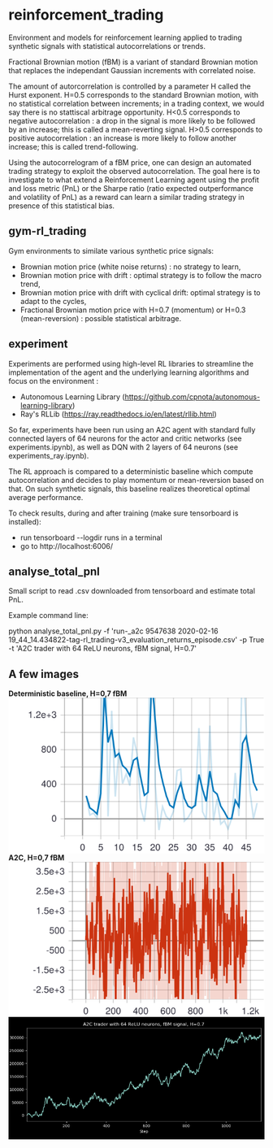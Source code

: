# reinforcement_trading
Environment and models for reinforcement learning applied to trading synthetic signals with statistical autocorrelations or trends.

Fractional Brownian motion (fBM) is a variant of standard Brownian motion that replaces the independant Gaussian increments with correlated noise.

The amount of autorcorrelation is controlled by a parameter H called the Hurst exponent. H=0.5 corresponds to the standard Brownian motion, with no statistical correlation between increments; in a trading context, we would say there is no stattiscal arbitrage opportunity. H<0.5 corresponds to negative autocorrelation : a drop in the signal is more likely to be followed by an increase; this is called a mean-reverting signal. H>0.5 corresponds to positive autocorrelation : an increase is more likely to follow another increase; this is called trend-following.

Using the autocorrelogram of a fBM price, one can design an automated trading strategy to exploit the observed autocorrelation. The goal here is to investigate to what extend a Reinforcement Learning agent using the profit and loss metric (PnL) or the Sharpe ratio (ratio expected outperformance and volatility of PnL) as a reward can learn a similar trading strategy in presence of this statistical bias.

## gym-rl_trading
Gym environments to similate various synthetic price signals:
* Brownian motion price (white noise returns) : no strategy to learn,
* Brownian motion price with drift : optimal strategy is to follow the macro trend,
* Brownian motion price with drift with cyclical drift: optimal strategy is to adapt to the cycles,
* Fractional Brownian motion price with H=0.7 (momentum) or H=0.3 (mean-reversion) : possible statistical arbitrage.

## experiment
Experiments are performed using high-level RL libraries to streamline the implementation of the agent and the underlying learning algorithms and focus on the environment :

* Autonomous Learning Library (https://github.com/cpnota/autonomous-learning-library) 
* Ray's RLLib (https://ray.readthedocs.io/en/latest/rllib.html)

So far, experiments have been run using an A2C agent with standard fully connected layers of 64 neurons for the actor and critic networks (see experiments.ipynb), as well as DQN with 2 layers of 64 neurons (see experiments_ray.ipynb).

The RL approach is compared to a deterministic baseline which compute autocorrelation and decides to play momentum or mean-reversion based on that. On such synthetic signals, this baseline realizes theoretical optimal average performance.

To check results, during and after training (make sure tensorboard is installed):
* run tensorboard --logdir runs in a terminal
* go to http://localhost:6006/

## analyse_total_pnl
Small script to read .csv downloaded from tensorboard and estimate total PnL.

Example command line: 

python analyse_total_pnl.py -f 'run-_a2c 9547638 2020-02-16 19_44_14.434822-tag-rl_trading-v3_evaluation_returns_episode.csv' -p True -t 'A2C trader with 64 ReLU neurons, fBM signal, H=0.7'

## A few images

**Deterministic baseline, H=0,7 fBM**
<img src="./rl_trading_baseline_H07.svg"
     alt="Deterministic baseline on H=0.7 fBM"
     style="float: left; margin-right: 10px;" />

**A2C, H=0,7 fBM**
<img src="./rl_trading_a2c_H07.svg"
     alt="A2C on H=0.7 fBM"
     style="float: left; margin-right: 10px;" />
     
<img src="./a2c_H07.png"
     alt="A2C on H=0.7 fBM total pnl"
     style="float: left; margin-right: 10px;" />
